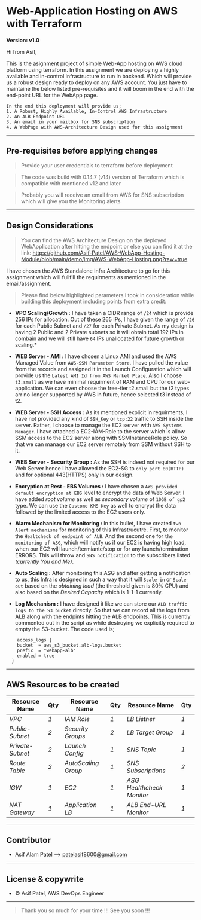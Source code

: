 # Web-Application Hosting on AWS with Terraform

**Version: v1.0**

Hi from Asif,

This is the asignment project of simple Web-App hosting on AWS cloud platform using terraform.
In this assignment we are deploying a highly available and in-control infrastructure to run in backend. Which will provide us a robust design ready to deploy on any AWS account. You just have to maintaine the below listed pre-requisites and it will boom in the end with the end-point URL for the WebApp page.

```
In the end this deployment will provide us;
1. A Robust, Highly Available, In-Control AWS Infrastructure
2. An ALB Endpoint URL
3. An email in your mailbox for SNS subscription
4. A WebPage with AWS-Architecture Design used for this assignment
```

---
## Pre-requisites before applying changes

> Provide your user credentials to terraform before deployment

> The code was build with 0.14.7 (v14) version of Terraform which is compatible with mentioned v12 and later

> Probably you will receive an email from AWS for SNS subscription which will give you the Monitoring alerts

---
## Design Considerations

> You can find the AWS Architecture Design on the deployed WebApplication after hitting the endpoint or else you can find it at the link: https://github.com/Asif-Patel/AWS-WebApp-Hosting-Module/blob/main/demo/img/AWS-WebApp-Hosting.png?raw=true

I have chosen the AWS Standalone Infra Architecture to go for this assignment which will fullfill the requirments as mentioned in the email/assignment.

> Please find below highlighted parameters I took in consideration while building this deployment including points from extra credit:

* **VPC Scaling/Growth :** I have taken a CIDR range of `/24` which is provide 256 IPs for allocation. Out of these 265 IPs, I have given the range of `/26` for each Public Subnet and `/27` for each Private Subnet. As my design is having 2 Public and 2 Private subnets so it will obtain total 192 IPs in combain and we will still have `64` IPs unallocated for future growth or scaling.*

* **WEB Server - AMI :** I have chosen a Linux AMI and used the AWS Managed Value from `AWS-SSM Parameter Store`. I have pulled the value from the records and assigned it in the Launch Configuration which will provide us the `Latest AMI Id from AWS Market Place`. Also I choose `t3.small` as we have minimal requirment of RAM and CPU for our web-application. We can even choose the free-tier t2.small but the t2 types arr no-longer supported by AWS in future, hence selected t3 instead of t2.

* **WEB Server - SSH Access :** As its mentioned explicit in requirments, I have not provided any kind of `SSH_Key` or `tcp:22` traffic to SSH inside the server. Rather, I choose to manage the EC2 server with `AWS Systems Manager`. I have attached a EC2-IAM-Role to the server which is allow SSM access to the EC2 server along with SSMInstanceRole policy. So that we can manage our EC2 server remotely from SSM without SSH to it.

* **WEB Server - Security Group :** As the SSH is indeed not required for our Web Server hence I have allowed the EC2-SG to `only port 80(HTTP)` and for optional 443(HTTPS) only in our design.

* **Encryption at Rest - EBS Volumes :** I have chosen a `AWS provided default encryption at EBS` level to encrypt the data of Web Server. I have added *root volume* as well as *secondary volume* of `10GB of gp2` type. We can use the `Custome KMS Key` as well to encrypt the data followed by the limited access to the EC2 users only.

* **Alarm Mechanism for Monitoring :** In this bullet, I have created `two Alert mechanisms` for monitoring of this Infrastrucutre. First, to monitor the `Healtcheck of endpoint of ALB`. And the second one for `the monitoring of ASG`, which will notify us if our EC2 is having high load, when our EC2 will launch/termiante/stop or for any launch/termination ERRORS. This will throw and `SNS notification` to the subscribers listed *(currently You and Me)*. 

* **Auto Scaling :** After monitoring this ASG and after getting a notification to us, this Infra is designed in such a way that it will `Scale-in` or `Scale-out` based on the *obtaining load* (the threshold given is 80% CPU) and also based on the *Desired Capacity* which is 1-1-1 currently.

* **Log Mechanism :** I have designed it like we can store our `ALB traffic logs to the S3 bucket` directly. So that we can record all the logs from ALB along with the endpints hitting the ALB endpoints. This is currently commented out in the script as while destroying we explicitly required to empty the S3-bucket. The code used is;

```
    access_logs {
    bucket  = aws_s3_bucket.alb-logs.bucket
    prefix  = "webapp-alb"
    enabled = true
  }
```


---
## AWS Resources to be created

Resource Name | Qty | Resource Name | Qty | Resource Name | Qty
--- | --- | --- | --- | --- | ---
*VPC* | *1* | *IAM Role* | *1* | *LB Listner* | *1*
*Public-Subnet* | *2* | *Security Groups* | *2* | *LB Target Group* | *1*
*Private-Subnet* | *2* | *Launch Config* | *1* | *SNS Topic* | *1*
*Route Table* | *2* | *AutoScaling Group* | *1* | *SNS Subscriptions* | *2*
*IGW* | *1* | *EC2* | *1* | *ASG Healthcheck Monitor* | *1*
*NAT Gateway* | *1* | *Application LB* | *1* | *ALB End-URL Monitor* | *1*

---
## Contributor

- Asif Alam Patel --> <patelasif8600@gmail.com>

---
## License & copywrite

- © Asif Patel, AWS DevOps Engineer
---

> Thank you so much for your time !!!
> See you soon !!!
